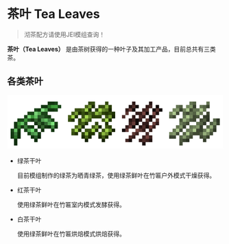# 茶叶 Tea Leaves

> 沏茶配方请使用JEI模组查询！

**茶叶（Tea Leaves）**
是由茶树获得的一种叶子及其加工产品，目前总共有三类茶。

## 各类茶叶

![现有的几种茶叶](../.gitbook/assets/blocks-items/tea_leaves.png)

- 绿茶干叶

  目前模组制作的绿茶为晒青绿茶，使用绿茶鲜叶在竹匾户外模式干燥获得。

- 红茶干叶

  使用绿茶鲜叶在竹匾室内模式发酵获得。

- 白茶干叶

  使用绿茶鲜叶在竹匾烘焙模式烘焙获得。